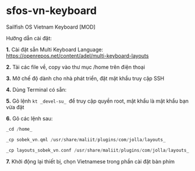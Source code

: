 # sfos-vn-keyboard
Sailfish OS Vietnam Keyboard [MOD]

Hưỡng dẫn cài đặt:

**1.** Cài đặt sẵn Multi Keyboard Language: https://openrepos.net/content/adel/multi-keyboard-layouts 

**2.** Tải các file về, copy vào thư mục /home trên điện thoại 

**3.** Mở chế độ dành cho nhà phát triển, đặt mật khẩu truy cập SSH 

**4.** Dùng Terminal có sẵn: 

**5.** Gõ lệnh ```kt _devel-su_ ```để truy cập quyền root, mật khẩu là mật khẩu bạn vừa đặt 

**6.** Gõ các lệnh sau: 
   ```kt
   _cd /home_

   _cp sobek_vn.qml /usr/share/maliit/plugins/com/jolla/layouts_

   _cp layouts_sobek_vn.conf /usr/share/maliit/plugins/com/jolla/layouts_
   ```

**7.** Khởi động lại thiết bị, chọn Vietnamese trong phần cài đặt bàn phím

